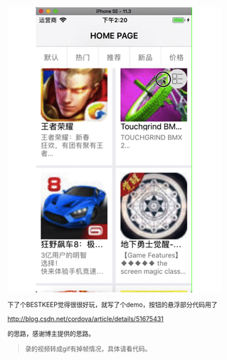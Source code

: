 

![](https://github.com/dengfeng520/layoutDemo/blob/master/LoadImg.gif)

下了个BESTKEEP觉得很很好玩，就写了个demo，按钮的悬浮部分代码用了

http://blog.csdn.net/cordova/article/details/51675431

的思路，感谢博主提供的思路。

>录的视频转成gif有掉帧情况，具体请看代码。
